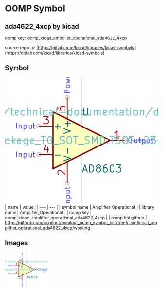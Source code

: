 # OOMP Symbol  
## ada4622_4xcp  by kicad  
  
oomp key: oomp_kicad_amplifier_operational_ada4622_4xcp  
  
source repo at: [https://gitlab.com/kicad/libraries/kicad-symbols](https://gitlab.com/kicad/libraries/kicad-symbols)  
## Symbol  
  
[![working.png](working_600.png)](working.png)  
| name | value | 
| --- | --- | 
| symbol name | Amplifier_Operational | 
| library name | Amplifier_Operational | 
| oomp key | oomp_kicad_amplifier_operational_ada4622_4xcp | 
| oomp bot github | https://github.com/oomlout/oomlout_oomp_symbol_bot/tree/main/kicad_amplifier_operational_ada4622_4xcp/working | 
## Images  
  
[![working.png](working_140.png)](working.png)  

